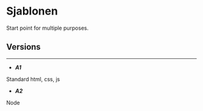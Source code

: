 # Sjablonen
Start point for multiple purposes.

## Versions
---
* ***A1***

Standard html, css, js


* ***A2***

Node
